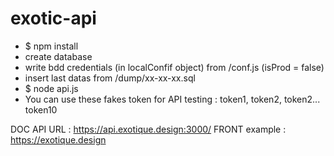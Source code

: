 # exotic-api

- $ npm install
- create database
- write bdd credentials (in localConfif object) from /conf.js (isProd = false)
- insert last datas from /dump/xx-xx-xx.sql
- $ node api.js
- You can use these fakes token for API testing : token1, token2, token2... token10

DOC API URL : https://api.exotique.design:3000/ 
FRONT example : https://exotique.design